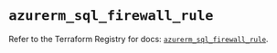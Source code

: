# `azurerm_sql_firewall_rule`

Refer to the Terraform Registry for docs: [`azurerm_sql_firewall_rule`](https://registry.terraform.io/providers/hashicorp/azurerm/3.95.0/docs/resources/sql_firewall_rule).
